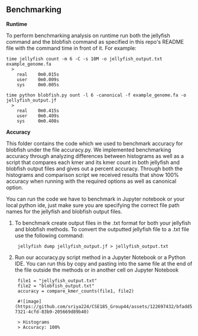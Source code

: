 Benchmarking
-----------------
__Runtime__

To perform benchmarking analysis on runtime run both the jellyfish command and the blobfish command as specified in this repo's README file with the command time in front of it. For example:

    time jellyfish count -m 6 -C -s 10M -o jellyfish_output.txt example_genome.fa
      >
        real    0m0.015s
        user    0m0.009s
        sys     0m0.005s
        
    time python blobfish.py ount -l 6 -canonical -f example_genome.fa -o jellyfish_output.jf
      >
        real    0m0.415s
        user    0m0.409s
        sys     0m0.408s
        
__Accuracy__

This folder contains the code which we used to benchmark accuracy for blobfish under the file accuracy.py. We implemented benchmarking accuracy through analyzing differences between histograms as well as a script that compares each kmer and its kmer count in both jellyfish and blobfish output files and gives out a percent accuracy. Through both the histograms and comparison script we received results that show 100% accuracy when running with the required options as well as canonical option.

You can run the code we have to benchmark in Jupyter notebook or your local python ide, just make sure you are specifying the correct file path names for the jellyfish and blobfish output files.

1. To benchmark create output files in the .txt format for both your jellyfish and blobfish methods. To convert the outputted jellyfish file to a .txt file use the following command:
    
        jellyfish dump jellyfish_output.jf > jellyfish_output.txt

2. Run our accuracy.py script method in a Jupyter Notebook or a Python IDE. You can run this by copy and pasting into the same file at the end of the file outside the methods or in another cell on Jupyter Notebook
      
        file1 = "jellyfish_output.txt"
        file2 = "blobfish_output.txt"
        accuracy = compare_kmer_counts(file1, file2)
        
        #![image](https://github.com/sriya224/CSE185_Group44/assets/122697432/bfadd546-7321-4cfd-83b9-205669d89b40)

        > Histograms
        > Accuracy: 100%


